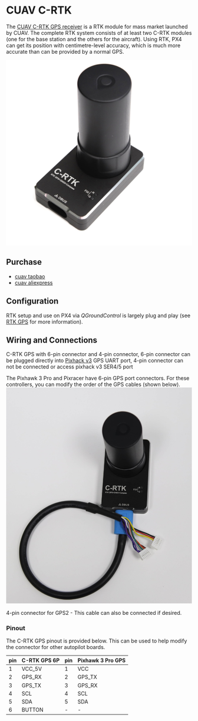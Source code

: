 # CUAV C-RTK

The [CUAV C-RTK GPS receiver](http://doc.cuav.net/gps/c-rtk/en/) is a RTK module for mass market launched by CUAV. The complete RTK system consists of at least two C-RTK modules \(one for the base station and the others for the aircraft\). Using RTK, PX4 can get its position with centimetre-level accuracy, which is much more accurate than can be provided by a normal GPS.

![C-RTK](../../images/rtk_c-rtk.jpg)

## Purchase

* [cuav taobao](https://item.taobao.com/item.htm?id=565380634341&spm=2014.21600712.0.0)
* [cuav aliexpress](https://www.aliexpress.com/store/product/CUAV-NEW-Flight-Controller-GPS-C-RTK-differential-positioning-navigation-module-GPS-for-PIX4-Pixhawk-pixhack/3257035_32853894248.html?spm=2114.12010608.0.0.75592fadQKPPEn)

## Configuration

RTK setup and use on PX4 via _QGroundControl_ is largely plug and play \(see [RTK GPS](../advanced_features/rtk-gps.md) for more information\).

## Wiring and Connections

C-RTK GPS with 6-pin connector and 4-pin connector, 6-pin connector can be plugged directly into [Pixhack v3](http://doc.cuav.net/gps/c-rtk/en/Instructions.html) GPS UART port, 4-pin connector can not be connected or access pixhack v3 SER4/5 port

The Pixhawk 3 Pro and Pixracer have 6-pin GPS port connectors. For these controllers, you can modify the order of the GPS cables \(shown below\).![C-RTK_6PIN](/assets/rtk_cuav_c-rtk_to_6pin_connector.jpg)

4-pin connector for GPS2 - This cable can also be connected if desired.


### Pinout
The C-RTK GPS pinout is provided below. This can be used to help modify the connector for other autopilot boards.

| pin | C-RTK GPS 6P  | pin | Pixhawk 3 Pro GPS |
| --- | ------------- | --- | ----------------- |
| 1   | VCC_5V        | 1   | VCC               |
| 2   | GPS_RX        | 2   | GPS_TX            |
| 3   | GPS_TX        | 3   | GPS_RX            |
| 4   | SCL           | 4   | SCL               |
| 5   | SDA           | 5   | SDA               |
| 6   | BUTTON        | -   | -                 |

           






